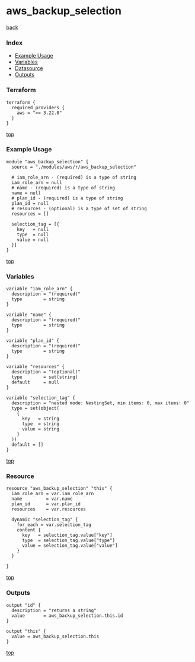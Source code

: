 # aws_backup_selection

[back](../aws.md)

### Index

- [Example Usage](#example-usage)
- [Variables](#variables)
- [Datasource](#datasource)
- [Outputs](#outputs)

### Terraform

```hcl
terraform {
  required_providers {
    aws = ">= 3.22.0"
  }
}
```

[top](#index)

### Example Usage

```hcl
module "aws_backup_selection" {
  source = "./modules/aws/r/aws_backup_selection"

  # iam_role_arn - (required) is a type of string
  iam_role_arn = null
  # name - (required) is a type of string
  name = null
  # plan_id - (required) is a type of string
  plan_id = null
  # resources - (optional) is a type of set of string
  resources = []

  selection_tag = [{
    key   = null
    type  = null
    value = null
  }]
}
```

[top](#index)

### Variables

```hcl
variable "iam_role_arn" {
  description = "(required)"
  type        = string
}

variable "name" {
  description = "(required)"
  type        = string
}

variable "plan_id" {
  description = "(required)"
  type        = string
}

variable "resources" {
  description = "(optional)"
  type        = set(string)
  default     = null
}

variable "selection_tag" {
  description = "nested mode: NestingSet, min items: 0, max items: 0"
  type = set(object(
    {
      key   = string
      type  = string
      value = string
    }
  ))
  default = []
}
```

[top](#index)

### Resource

```hcl
resource "aws_backup_selection" "this" {
  iam_role_arn = var.iam_role_arn
  name         = var.name
  plan_id      = var.plan_id
  resources    = var.resources

  dynamic "selection_tag" {
    for_each = var.selection_tag
    content {
      key   = selection_tag.value["key"]
      type  = selection_tag.value["type"]
      value = selection_tag.value["value"]
    }
  }

}
```

[top](#index)

### Outputs

```hcl
output "id" {
  description = "returns a string"
  value       = aws_backup_selection.this.id
}

output "this" {
  value = aws_backup_selection.this
}
```

[top](#index)